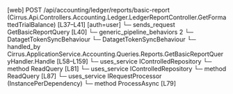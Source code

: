 [web] POST /api/accounting/ledger/reports/basic-report  (Cirrus.Api.Controllers.Accounting.Ledger.LedgerReportController.GetFormattedTrialBalance)  [L37–L41] [auth=user]
  └─ sends_request GetBasicReportQuery [L40]
    └─ generic_pipeline_behaviors 2
      └─ DatagetTokenSyncBehaviour
      └─ DatagetTokenSyncBehaviour
    └─ handled_by Cirrus.ApplicationService.Accounting.Queries.Reports.GetBasicReportQueryHandler.Handle [L58–L159]
      └─ uses_service IControlledRepository<Dataset>
        └─ method ReadQuery [L81]
      └─ uses_service IControlledRepository<Entity>
        └─ method ReadQuery [L87]
      └─ uses_service IRequestProcessor (InstancePerDependency)
        └─ method ProcessAsync [L79]


